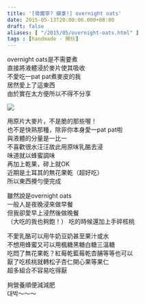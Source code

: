 ```yaml
---
title: '[骨魔寧? 癲拿!] overnight oats'
date: 2015-05-13T20:00:00.000+08:00
draft: false
aliases: [ "/2015/05/overnight-oats.html" ]
tags : [handmade - 開伙]
---
```


overnight oats是不需要煮  
直接將液體浸於麥片使其吸收  
不愛吃一pat pat煮麥皮的我  
居然愛上了這東西  
由於實在太方便所以不得不分享

![](/images/overnightoats.jpg)

用原片大麥片，不是脆的那些喔！  
也不是快熟那種，除非你本身愛一pat pat啦  
與液體的分量是一比一  
不喜歡很水汪汪故此用原味乳酪去浸  
味道就以蜂蜜調味  
再加上乾果，碎上就OK  
近期是土耳其的無花果乾（超好吃）  
所以東西攪勻便完成  

雖然說是overnight oats  
一般人是夜晚浸來做早餐  
但我卻愛早上浸然後做晚餐  
（大吃的我也夠飽！）
吃的時候還加上手碎核桃  

  

不愛乳酪可以用牛奶豆奶甚至果汁或水  
不想用蜂蜜又可以用楓糖黑糖白糖三溫糖  
吃悶了無花果乾？紅莓乾藍莓乾杏脯等等也可以  
厭了吃核桃就轉松子杏仁開心果等果仁  
超多組合不容易吃得厭

  

夠營養順便減減肥  
대박～～～
